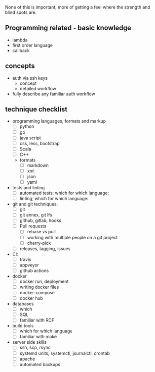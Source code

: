 None of this is important, more of getting a feel where the strength and blind spots are.

## Programming related - basic knowledge
- lambda
- first order language
- callback

## concepts
- auth via ssh keys
  - concept
  - detailed workflow
- fully describe any familiar auth workflow

## technique checklist
- programming languages, formats and markup
  -[ ] python
  -[ ] go
  -[ ] java script
  -[ ] css, less, bootstrap
  -[ ] Scala
  -[ ] C++
  - formats
    -[ ] markdown
    -[ ] xml
    -[ ] json
    -[ ] yaml

- tests and linting
  -[ ] automated tests: which for which language:
  -[ ] linting; which for which language:

- git and git techniques:
  -[ ] git
  -[ ] git annex, git lfs
  -[ ] github, gitlab, hooks
  -[ ] Pull requests
    -[ ] rebase vs pull
    -[ ] working with multiple people on a git project
    -[ ] cherry-pick
  -[ ] releases, tagging, issues

- CI:
  -[ ] travis
  -[ ] appveyor
  -[ ] github actions

- docker
  -[ ] docker run, deployment
  -[ ] writing docker files
  -[ ] docker-compose
  -[ ] docker hub

- databases
  -[ ] which
  -[ ] SQL
  -[ ] familiar with RDF

- build tools
  -[ ] which for which language
  -[ ] familiar with make

- server side skills
  -[ ] ssh, scp, rsync
  -[ ] systemd units, systemctl, journalctl, crontab
  -[ ] apache
  -[ ] automated backups
